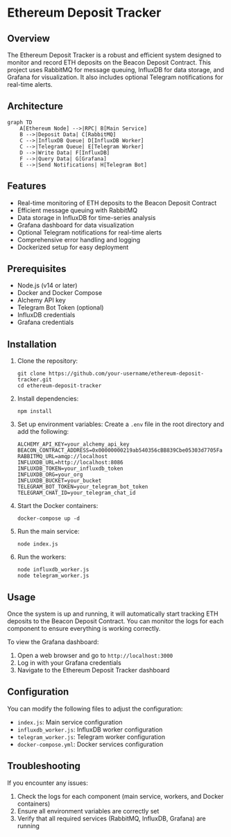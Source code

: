# Ethereum Deposit Tracker

## Overview

The Ethereum Deposit Tracker is a robust and efficient system designed to monitor and record ETH deposits on the Beacon Deposit Contract. This project uses RabbitMQ for message queuing, InfluxDB for data storage, and Grafana for visualization. It also includes optional Telegram notifications for real-time alerts.

## Architecture

```mermaid
graph TD
    A[Ethereum Node] -->|RPC| B[Main Service]
    B -->|Deposit Data| C[RabbitMQ]
    C -->|InfluxDB Queue| D[InfluxDB Worker]
    C -->|Telegram Queue| E[Telegram Worker]
    D -->|Write Data| F[InfluxDB]
    F -->|Query Data| G[Grafana]
    E -->|Send Notifications| H[Telegram Bot]
```

## Features

- Real-time monitoring of ETH deposits to the Beacon Deposit Contract
- Efficient message queuing with RabbitMQ
- Data storage in InfluxDB for time-series analysis
- Grafana dashboard for data visualization
- Optional Telegram notifications for real-time alerts
- Comprehensive error handling and logging
- Dockerized setup for easy deployment

## Prerequisites

- Node.js (v14 or later)
- Docker and Docker Compose
- Alchemy API key
- Telegram Bot Token (optional)
- InfluxDB credentials
- Grafana credentials

## Installation

1. Clone the repository:
   ```
   git clone https://github.com/your-username/ethereum-deposit-tracker.git
   cd ethereum-deposit-tracker
   ```

2. Install dependencies:
   ```
   npm install
   ```

3. Set up environment variables:
   Create a `.env` file in the root directory and add the following:
   ```
   ALCHEMY_API_KEY=your_alchemy_api_key
   BEACON_CONTRACT_ADDRESS=0x00000000219ab540356cBB839Cbe05303d7705Fa
   RABBITMQ_URL=amqp://localhost
   INFLUXDB_URL=http://localhost:8086
   INFLUXDB_TOKEN=your_influxdb_token
   INFLUXDB_ORG=your_org
   INFLUXDB_BUCKET=your_bucket
   TELEGRAM_BOT_TOKEN=your_telegram_bot_token
   TELEGRAM_CHAT_ID=your_telegram_chat_id
   ```

4. Start the Docker containers:
   ```
   docker-compose up -d
   ```

5. Run the main service:
   ```
   node index.js
   ```

6. Run the workers:
   ```
   node influxdb_worker.js
   node telegram_worker.js
   ```

## Usage

Once the system is up and running, it will automatically start tracking ETH deposits to the Beacon Deposit Contract. You can monitor the logs for each component to ensure everything is working correctly.

To view the Grafana dashboard:
1. Open a web browser and go to `http://localhost:3000`
2. Log in with your Grafana credentials
3. Navigate to the Ethereum Deposit Tracker dashboard

## Configuration

You can modify the following files to adjust the configuration:

- `index.js`: Main service configuration
- `influxdb_worker.js`: InfluxDB worker configuration
- `telegram_worker.js`: Telegram worker configuration
- `docker-compose.yml`: Docker services configuration

## Troubleshooting

If you encounter any issues:

1. Check the logs for each component (main service, workers, and Docker containers)
2. Ensure all environment variables are correctly set
3. Verify that all required services (RabbitMQ, InfluxDB, Grafana) are running


